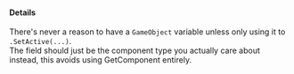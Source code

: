 #### Details
There's never a reason to have a `GameObject` variable unless only using it to `.SetActive(...)`.  
The field should just be the component type you actually care about instead, this avoids using GetComponent entirely.  